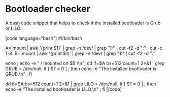 # Bootloader checker


A bash code snippet that helps to check if the installed bootloader is Grub or LILO.

\[code language="bash"\] #!/bin/bash

A=\`mount | awk '{print $1}' | grep -n /dev/ | grep "1:" | cut -f2 -d ":" | cut -c 1-8\` B=\`mount | awk '{print $1}' | grep -n /dev/ | grep "1:" | cut -f2 -d ":"\`

echo ; echo -e " / mounted on $B \\n"; dd if=$A bs=512 count=1 2>&1 | grep GRUB > /dev/null; if \[ $? = 0 \] ; then echo -e "The installed bootloader is GRUB.\\n" ; fi

dd if=$A bs=512 count=1 2>&1 | grep LILO > /dev/null; if \[ $? = 0 \] ; then echo -e "The installed bootloader is LILO.\\n" ; fi \[/code\]

